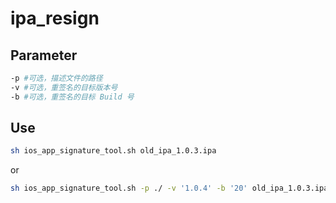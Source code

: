 # ipa_resign
## Parameter
```sh
-p #可选，描述文件的路径
-v #可选，重签名的目标版本号
-b #可选，重签名的目标 Build 号
```

## Use
```sh
sh ios_app_signature_tool.sh old_ipa_1.0.3.ipa
```

or

```sh
sh ios_app_signature_tool.sh -p ./ -v '1.0.4' -b '20' old_ipa_1.0.3.ipa
```
